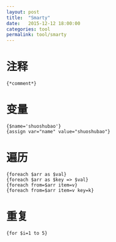 ```yaml
---
layout: post
title:  "Smarty"
date:   2015-12-12 18:00:00
categories: tool
permalink: tool/smarty
---
```




# 注释

    {*comment*}

# 变量

    {$name='shuoshubao'}
    {assign var="name" value="shuoshubao"}

# 遍历

    {foreach $arr as $val}
    {foreach $arr as $key => $val}
    {foreach from=$arr item=v}
    {foreach from=$arr item=v key=k}

# 重复

    {for $i=1 to 5}
